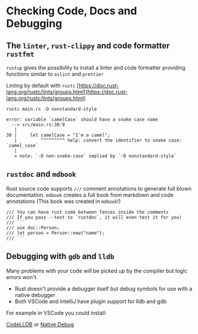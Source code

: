 # Checking Code, Docs and Debugging

## The `linter`, `rust-clippy` and code formatter `rustfmt`

`rustup` gives the possibility to install a linter and code formatter
providing functions similar to `eslint` and `prettier`

Linting by default with `rustc`
[https://doc.rust-lang.org/rustc/lints/groups.html](https://doc.rust-lang.org/rustc/lints/groups.html)

`rustc main.rs -D nonstandard-style`

```
error: variable `camelCase` should have a snake case name
  --> src/main.rs:30:9
   |
30 |     let camelCase = "I'm a camel";
   |         ^^^^^^^^^ help: convert the identifier to snake case: `camel_case`
   |
   = note: `-D non-snake-case` implied by `-D nonstandard-style`
```

## `rustdoc` and `mdbook`

Rust source code supports `///` comment annotations to generate full blown documentation. `mdbook` creates a full book from markdown and code annotations (This book was created in `mdbook`!)

```rust,editable
/// You can have rust code between fences inside the comments
/// If you pass --test to `rustdoc`, it will even test it for you!
/// ```
/// use doc::Person;
/// let person = Person::new("name");
/// ```

```

## Debugging with `gdb` and `lldb`

Many problems with your code will be picked up by the compiler but logic errors won't.

- Rust doesn't provide a debugger itself but debug symbols for use with a native debugger 
- Both VSCode and IntelliJ have plugin support for lldb and gdb

For example in VSCode you could install:

[CodeLLDB](https://marketplace.visualstudio.com/items?itemName=vadimcn.vscode-lldb)
or
[Native Debug](https://marketplace.visualstudio.com/items?itemName=webfreak.debug)